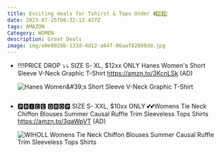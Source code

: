 ```yaml
---
title: Exciting deals for Tshirst & Tops Under 💲2️⃣0️⃣
date: 2023-07-25T06:32:13.437Z
tags: AMAZON
Category: WOMEN
description: Great Deals
image: img/e0e0028b-133d-4d12-a64f-06aaf82688dd.jpg
---
```

* ‼️‼️PRICE DROP ⤵️⤵️
  SIZE S- XL, $12xx ONLY 
  Hanes Women's Short Sleeve V-Neck Graphic T-Shirt
  https://amzn.to/3KcnLSk
  (AD)<!--StartFragment-->

  ![Hanes Women\&#39;s Short Sleeve V-Neck Graphic T-Shirt](https://m.media-amazon.com/images/I/71yd-zFMvkL._AC_UX679_.jpg)

  <!--EndFragment-->

  ![]()
* 🅿🆁🅸🅲🅴 🅳🆁🅾🅿
  SIZE S- XXL, $10xx ONLY 
  💕💕Womens Tie Neck Chiffon Blouses Summer Causal Ruffle Trim Sleeveless Tops Shirts
  https://amzn.to/3qaWpVT
  (AD)<!--StartFragment-->

  ![WIHOLL Womens Tie Neck Chiffon Blouses Summer Causal Ruffle Trim Sleeveless Tops Shirts](https://m.media-amazon.com/images/I/71Q-L8mnqqL._AC_UY879_.jpg)

  <!--EndFragment-->